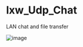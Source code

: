 lxw_Udp_Chat
============

LAN chat and file transfer


![image](https://github.com/lxw0109/lxw_Udp_Chat/form.jpg)
